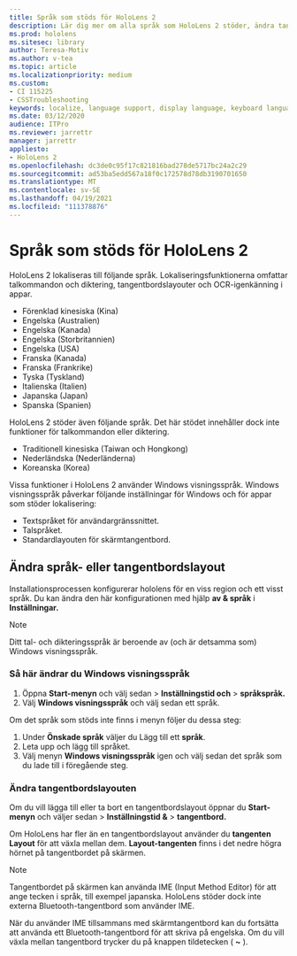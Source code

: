 ```yaml
---
title: Språk som stöds för HoloLens 2
description: Lär dig mer om alla språk som HoloLens 2 stöder, ändra tangentbordslayouter och uppdatera Windows visningsspråk.
ms.prod: hololens
ms.sitesec: library
author: Teresa-Motiv
ms.author: v-tea
ms.topic: article
ms.localizationpriority: medium
ms.custom:
- CI 115225
- CSSTroubleshooting
keywords: localize, language support, display language, keyboard language, IME, keyboard layout
ms.date: 03/12/2020
audience: ITPro
ms.reviewer: jarrettr
manager: jarrettr
appliesto:
- HoloLens 2
ms.openlocfilehash: dc3de0c95f17c821816bad278de5717bc24a2c29
ms.sourcegitcommit: ad53ba5edd567a18f0c172578d78db3190701650
ms.translationtype: MT
ms.contentlocale: sv-SE
ms.lasthandoff: 04/19/2021
ms.locfileid: "111378876"
---
```

# <a name="supported-languages-for-hololens-2"></a>Språk som stöds för HoloLens 2

HoloLens 2 lokaliseras till följande språk. Lokaliseringsfunktionerna omfattar talkommandon och diktering, tangentbordslayouter och OCR-igenkänning i appar.

- Förenklad kinesiska (Kina)
- Engelska (Australien)
- Engelska (Kanada)
- Engelska (Storbritannien)
- Engelska (USA)
- Franska (Kanada)
- Franska (Frankrike)
- Tyska (Tyskland)
- Italienska (Italien)
- Japanska (Japan)
- Spanska (Spanien)

HoloLens 2 stöder även följande språk. Det här stödet innehåller dock inte funktioner för talkommandon eller diktering.

- Traditionell kinesiska (Taiwan och Hongkong)
- Nederländska (Nederländerna)
- Koreanska (Korea)

Vissa funktioner i HoloLens 2 använder Windows visningsspråk. Windows visningsspråk påverkar följande inställningar för Windows och för appar som stöder lokalisering:

- Textspråket för användargränssnittet.
- Talspråket.
- Standardlayouten för skärmtangentbord.

## <a name="change-the-language-or-keyboard-layout"></a>Ändra språk- eller tangentbordslayout

Installationsprocessen konfigurerar hololens för en viss region och ett visst språk. Du kan ändra den här konfigurationen med hjälp **av & språk** i **Inställningar.**

> [!NOTE]  
> Ditt tal- och dikteringsspråk är beroende av (och är detsamma som) Windows visningsspråk.

### <a name="to-change-the-windows-display-language"></a>Så här ändrar du Windows visningsspråk

1. Öppna **Start-menyn** och välj sedan   >  **Inställningstid och**  >  **språkspråk.**
2. Välj **Windows visningsspråk** och välj sedan ett språk.  

Om det språk som stöds inte finns i menyn följer du dessa steg:  

1. Under **Önskade språk** väljer du Lägg till ett **språk**.
2. Leta upp och lägg till språket.
3. Välj menyn **Windows visningsspråk** igen och välj sedan det språk som du lade till i föregående steg.

### <a name="to-change-the-keyboard-layout"></a>Ändra tangentbordslayouten

Om du vill lägga till eller ta bort en tangentbordslayout öppnar du **Start-menyn** och väljer sedan   >  **Inställningstid &**  >  **tangentbord.**

Om HoloLens har fler än en tangentbordslayout använder du **tangenten Layout** för att växla mellan dem. **Layout-tangenten** finns i det nedre högra hörnet på tangentbordet på skärmen.

> [!NOTE]  
> Tangentbordet på skärmen kan använda IME (Input Method Editor) för att ange tecken i språk, till exempel japanska. HoloLens stöder dock inte externa Bluetooth-tangentbord som använder IME.
>  
> När du använder IME tillsammans med skärmtangentbord kan du fortsätta att använda ett Bluetooth-tangentbord för att skriva på engelska. Om du vill växla mellan tangentbord trycker du på knappen tildetecken ( **~** ).
